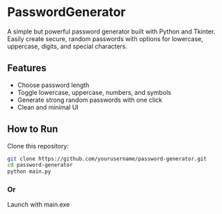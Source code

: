 # PasswordGenerator

A simple but powerful password generator built with Python and Tkinter.  
Easily create secure, random passwords with options for lowercase, uppercase, digits, and special characters.

## Features
- Choose password length  
- Toggle lowercase, uppercase, numbers, and symbols  
- Generate strong random passwords with one click  
- Clean and minimal UI

## How to Run
Clone this repository:
   ```bash
   git clone https://github.com/yourusername/password-generator.git
   cd password-generator
   python main.py
   ```
### Or
Launch with main.exe
